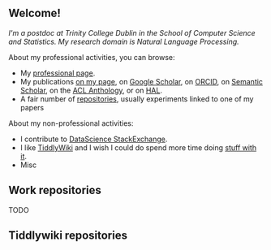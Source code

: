 
## Welcome!

*I'm a postdoc at Trinity College Dublin in the School of Computer Science and Statistics. My research domain is Natural Language Processing.*

About my professional activities, you can browse:

- My [professional page](https://www.scss.tcd.ie/~moreaue/#Overview).
- My publications [on my page](https://www.scss.tcd.ie/~moreaue/#Publications), on [Google Scholar](https://scholar.google.com/citations?user=ciatfzAAAAAJ), on [ORCID](https://orcid.org/0000-0001-7692-526X), on [Semantic Scholar](https://www.semanticscholar.org/author/Erwan-Moreau/2156958), on the [ACL Anthology](https://aclanthology.org/people/e/erwan-moreau/), or on [HAL](https://cv.archives-ouvertes.fr/erwan-moreau).
- A fair number of [repositories](#work-repositories), usually experiments linked to one of my papers


About my non-professional activities:

- I contribute to [DataScience StackExchange](https://datascience.stackexchange.com/users/64377/erwan).
- I like [TiddlyWiki](https://tiddlywiki.com/) and I wish I could do spend more time doing [stuff with it](#tiddlywiki-repositories).
- Misc


## Work repositories

TODO

## Tiddlywiki repositories


<!---
erwanm/erwanm is a ✨ special ✨ repository because its `README.md` (this file) appears on your GitHub profile.
You can click the Preview link to take a look at your changes.
--->
